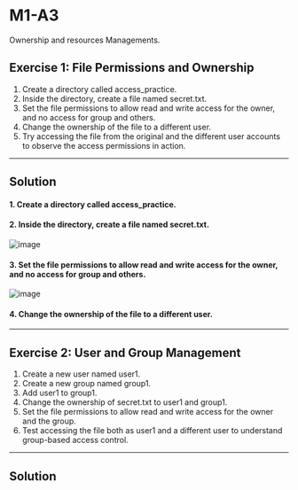 # M1-A3
Ownership and resources Managements.


## Exercise 1: File Permissions and Ownership

1. Create a directory called access_practice.
2. Inside the directory, create a file named secret.txt.
3. Set the file permissions to allow read and write access for the owner, and no access for group and others.
4. Change the ownership of the file to a different user.
5. Try accessing the file from the original and the different user accounts to observe the access permissions in action.

-------

## Solution

#### 1. Create a directory called access_practice.
#### 2. Inside the directory, create a file named secret.txt.

  ![image](https://github.com/Ali-Elbana/M1-A3/assets/97269796/42c2c2bb-2343-4c4a-ae47-d9ecbfc5bbeb)

#### 3. Set the file permissions to allow read and write access for the owner, and no access for group and others.

  ![image](https://github.com/Ali-Elbana/M1-A3/assets/97269796/5d951549-62c1-4a23-a159-d9be554e076d)

#### 4. Change the ownership of the file to a different user.



-------

## Exercise 2: User and Group Management

1. Create a new user named user1.
2. Create a new group named group1.
3. Add user1 to group1.
4. Change the ownership of secret.txt to user1 and group1.
5. Set the file permissions to allow read and write access for the owner and the group.
6. Test accessing the file both as user1 and a different user to understand group-based access control.

------

## Solution












